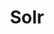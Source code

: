 ---
draft: false
title: Solr
content:
  id: solr
  name: Solr
  logo: /images/applications/search/solr/logo.png
  website: https://solr.apache.org/
  iframe_website: /website-iframe/applications/search/solr
  dashboardImage: /images/applications/search/solr/screenshot-1.png
  short_description: Apache Solr is the popular, blazing fast open source search platform for all your enterprise, e-commerce, and analytics needs, built on Apache Lucene.
  description: "Apache Solr is a standalone enterprise search server with a REST-like API. You put documents in it (called 'indexing') via JSON, XML, CSV or binary over HTTP. You query it via HTTP GET and receive JSON, XML, CSV or binary results."
  features:
    - title: Advanced Full-Text Search Capabilities
      description: Apache Solr enables powerful matching capabilities including phrases, wildcards, joins, grouping and much more across any data type
    - title: Standards Based Open Interfaces - XML, JSON and HTTP
      description: Apache Solr uses the tools you use to make application building a snap
    - title: Comprehensive Administration Interfaces
      description: Apache Solr ships with a built-in, responsive administrative user interface to make it easy to control your Solr instances
    - title: Extensible Plugin Architecture
      description: Apache Solr publishes many well-defined extension points that make it easy to plugin both index and query time plugins. Of course, since it is Apache-licensed open source, you can change any code you want!
  screenshots:
    - /images/applications/search/solr/screenshot-1.png
    - /images/applications/search/solr/screenshot-2.png
---